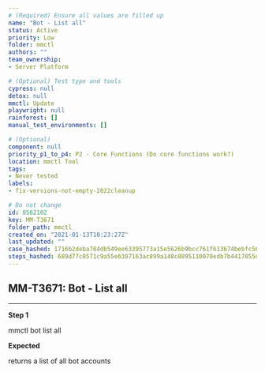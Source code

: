 ```yaml
---
# (Required) Ensure all values are filled up
name: "Bot - List all"
status: Active
priority: Low
folder: mmctl
authors: ""
team_ownership: 
- Server Platform

# (Optional) Test type and tools
cypress: null
detox: null
mmctl: Update
playwright: null
rainforest: []
manual_test_environments: []

# (Optional)
component: null
priority_p1_to_p4: P2 - Core Functions (Do core functions work?)
location: mmctl Tool
tags: 
- Never tested
labels: 
- fix-versions-not-empty-2022cleanup

# Do not change
id: 8562102
key: MM-T3671
folder_path: mmctl
created_on: "2021-01-13T10:23:27Z"
last_updated: ""
case_hashed: 1716b2deba784db549ee63395773a15e5626b9bcc761f613674bebfc568c7163af2a5e48e7bb68a6a5b5ecaa78156dec
steps_hashed: 689d77c0571c9a55e6307163ac899a148c0895110070edb7b4417055e9915b9cad31681c3d6f6177327db8fe18d2f80a
---
```


## MM-T3671: Bot - List all

---

**Step 1**

mmctl bot list all

**Expected**

returns a list of all bot accounts
